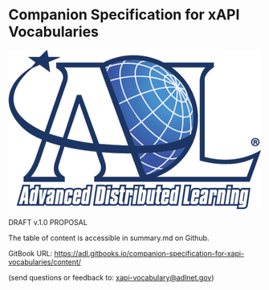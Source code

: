 # Companion Specification for xAPI Vocabularies


![logo](assets/logo.png)


DRAFT v.1.0 PROPOSAL

The table of content is accessible in summary.md on Github.

GitBook URL: https://adl.gitbooks.io/companion-specification-for-xapi-vocabularies/content/

(send questions or feedback to: [xapi-vocabulary@adlnet.gov](mailto:xapi-vocabulary@adlnet.gov))
